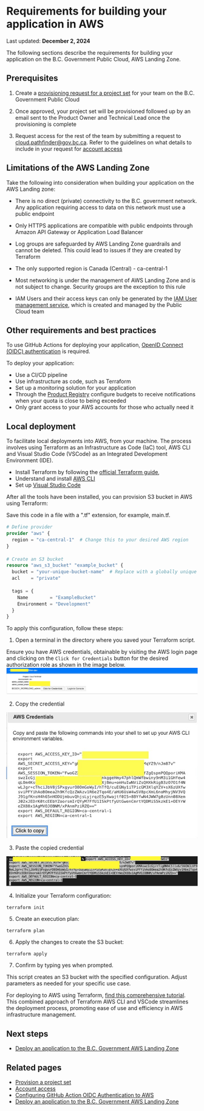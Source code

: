# Requirements for building your application in AWS

Last updated: **December 2, 2024**

The following sections describe the requirements for building your application on the B.C. Government Public Cloud, AWS Landing Zone.

## Prerequisites

1. Create a [provisioning request for a project set](../../welcome/provision-a-project-set.md) for your team on the B.C. Government Public Cloud

2. Once approved, your project set will be provisioned followed up by an email sent to the Product Owner and Technical Lead once the provisioning is complete

3. Request access for the rest of the team by submitting a request to <cloud.pathfinder@gov.bc.ca>. Refer to the guidelines on what details to include in your request for [account access](../../welcome/provision-a-project-set.md/#accessing-your-project-set)

## Limitations of the AWS Landing Zone

Take the following into consideration when building your application on the AWS Landing zone:

* There is no direct (private) connectivity to the B.C. government network. Any application requiring access to data on this network must use a public endpoint

* Only HTTPS applications are compatible with public endpoints through Amazon API Gateway or Application Load Balancer

* Log groups are safeguarded by AWS Landing Zone guardrails and cannot be deleted. This could lead to issues if they are created by Terraform

* The only supported region is Canada (Central) - ca-central-1

* Most networking is under the management of AWS Landing Zone and is not subject to change. Security groups are the exception to this rule

* IAM Users and their access keys can only be generated  by the [IAM User management service](iam-user-service.md), which is created and managed by the Public Cloud team

## Other requirements and best practices

To use GitHub Actions for deploying your application, [OpenID Connect (OIDC) authentication](deploy-an-app-to-the-aws-landing-zone.md#configuring-github-action-oidc-authentication-to-aws) is required.

To deploy your application:

* Use a CI/CD pipeline
* Use infrastructure as code, such as Terraform
* Set up a monitoring solution for your application
* Through the [Product Registry](https://registry.developer.gov.bc.ca/login) configure budgets to receive notifications when your quota is close to being exceeded
* Only grant access to your AWS accounts for those who actually need it

## Local deployment

To facilitate local deployments into AWS, from your machine. The process involves using Terraform as an Infrastructure as Code (IaC) tool, AWS CLI and Visual Studio Code (VSCode) as an Integrated Development Environment (IDE).

* Install Terraform by following the [official Terraform guide](https://developer.hashicorp.com/terraform/tutorials/aws-get-started/install-cli),
* Understand and install  [AWS CLI](https://docs.aws.amazon.com/cli/latest/userguide/getting-started-install.html)
* Set up [Visual Studio Code](https://code.visualstudio.com/docs/setup/setup-overview)

After all the tools have been installed, you can provision S3 bucket in AWS using Terraform:

Save this code in a file with a ".tf" extension, for example, main.tf.

```terraform
# Define provider
provider "aws" {
  region = "ca-central-1"  # Change this to your desired AWS region
}

# Create an S3 bucket
resource "aws_s3_bucket" "example_bucket" {
  bucket = "your-unique-bucket-name"  # Replace with a globally unique bucket name
  acl    = "private"

  tags = {
    Name        = "ExampleBucket"
    Environment = "Development"
  }
}
```

To apply this configuration, follow these steps:

1. Open a terminal in the directory where you saved your Terraform script.

Ensure you have AWS credentials, obtainable by visiting the AWS login page and clicking on the `Click for Credentials` button for the desired authorization role as shown in the image below. ![aws-credential-cli](../images/requirements-for-building-your-application/aws-credential-cli.png)

2. Copy the credential

![aws-credential-cli](../images/requirements-for-building-your-application/click-credential.png)

3. Paste the copied credential

![aws-credential-cli](../images/requirements-for-building-your-application/terminal.png)

4. Initialize your Terraform configuration:

```
terraform init
```

5. Create an execution plan:

```
terraform plan
```

6. Apply the changes to create the S3 bucket:

```
terraform apply

```

7. Confirm by typing yes when prompted.

This script creates an S3 bucket with the specified configuration. Adjust parameters as needed for your specific use case.

For deploying to AWS using Terraform, [find this  comprehensive tutorial](https://developer.hashicorp.com/terraform/tutorials/aws-get-started/aws-build ).
This combined approach of Terraform AWS CLI and VSCode streamlines the deployment process, promoting ease of use and efficiency in AWS infrastructure management.

## Next steps

* [Deploy an application to the B.C. Government AWS Landing Zone](deploy-an-app-to-the-aws-landing-zone.md)

## Related pages

* [Provision a project set](../../welcome/provision-a-project-set.md)
* [Account access](./../welcome/provision-a-project-set.md#accessing-your-project-set)
* [Configuring GitHub Action OIDC Authentication to AWS](../design-build-and-deploy-an-application/deploy-an-app-to-the-aws-landing-zone.md#configuring-github-action-oidc-authentication-to-aws)
* [Deploy an application to the B.C. Government AWS Landing Zone](../design-build-and-deploy-an-application/deploy-an-app-to-the-aws-landing-zone.md)
